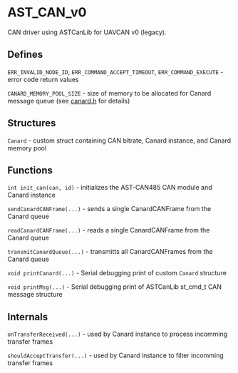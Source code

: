 # AST_CAN_v0

CAN driver using ASTCanLib for UAVCAN v0 (legacy).

## Defines

`ERR_INVALID_NODE_ID`, `ERR_COMMAND_ACCEPT_TIMEOUT`, `ERR_COMMAND_EXECUTE` - error code return values

`CANARD_MEMORY_POOL_SIZE` - size of memory to be allocated for Canard message queue (see [canard.h](https://github.com/UAVCAN/libcanard/blob/legacy-v0/canard.h) for details)

## Structures

`Canard` - custom struct containing CAN bitrate, Canard instance, and Canard memory pool

## Functions

`int init_can(can, id)` - initializes the AST-CAN485 CAN module and Canard instance

`sendCanardCANFrame(...)` - sends a single CanardCANFrame from the Canard queue

`readCanardCANFrame(...)` - reads a single CanardCANFrame from the Canard queue

`transmitCanardQueue(...)` - transmitts all CanardCANFrames from the Canard queue

`void printCanard(...)` - Serial debugging print of custom `Canard` structure

`void printMsg(...)` - Serial debugging print of ASTCanLib st_cmd_t CAN message structure

## Internals

`onTransferReceived(...)` - used by Canard instance to process incomming transfer frames

`shouldAcceptTransfer(...)` - used by Canard instance to filter incomming transfer frames
